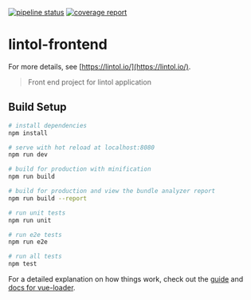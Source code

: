 [![pipeline status](https://gitlab.com/lintol/lintol-frontend/badges/master/pipeline.svg)](https://gitlab.com/lintol/lintol-frontend/commits/master)
[![coverage report](https://gitlab.com/lintol/lintol-frontend/badges/master/coverage.svg?job=test)](https://lintol.gitlab.io/lintol-frontend/)

# lintol-frontend

For more details, see [https://lintol.io/](https://lintol.io/).

> Front end project for lintol application

## Build Setup

``` bash
# install dependencies
npm install

# serve with hot reload at localhost:8080
npm run dev

# build for production with minification
npm run build

# build for production and view the bundle analyzer report
npm run build --report

# run unit tests
npm run unit

# run e2e tests
npm run e2e

# run all tests
npm test
```

For a detailed explanation on how things work, check out the [guide](http://vuejs-templates.github.io/webpack/) and [docs for vue-loader](http://vuejs.github.io/vue-loader).
